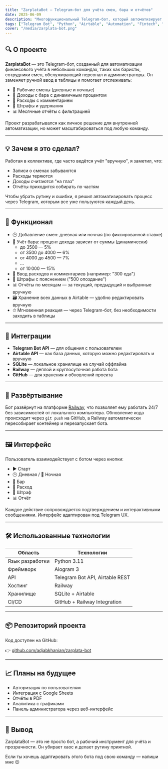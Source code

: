 ```yaml
---
title: "ZarplataBot — Telegram-бот для учёта смен, бара и отчётов"
date: 2025-06-09
description: "Многофункциональный Telegram-бот, который автоматизирует учёт смен, доходов и расходов, а также генерирует отчёты. Основан на Python, Airtable и развёрнут на Railway."
tags: ["Telegram Bot", "Python", "Airtable", "Automation", "Fintech", "Railway", "Backend"]
cover: "/media/zarplata-bot.png"
---
```


## 🔍 О проекте

**ZarplataBot** — это Telegram-бот, созданный для автоматизации финансового учёта в небольших командах, таких как баристы, сотрудники смен, обслуживающий персонал и администраторы. Он заменяет ручной ввод в таблицы и помогает отслеживать:

- 💼 Рабочие смены (дневные и ночные)
- 🍷 Доходы с бара с динамичным процентом
- 💸 Расходы с комментарием
- 🚫 Штрафы и удержания
- 📊 Месячные отчёты с фильтрацией

Проект разрабатывался как личное решение для внутренней автоматизации, но может масштабироваться под любую команду.

---

## 💡 Зачем я это сделал?

Работая в коллективе, где часто ведётся учёт "вручную", я заметил, что:

- Записи о сменах забываются
- Расходы теряются
- Доходы считаются "на глаз"
- Отчёты приходится собирать по частям

Чтобы убрать рутину и ошибки, я решил автоматизировать процесс через Telegram, которым все уже пользуются каждый день.

---

## 🔧 Функционал

- 🕑 Добавление смен: дневная или ночная (по фиксированной ставке)
- 🍷 Учёт бара: процент дохода зависит от суммы (динамически)
  - до 3500 — 5%
  - от 3500 до 4000 — 6%
  - от 4000 до 4500 — 7%
  - …
  - от 10 000 — 15%
- 💸 Ввод расходов и комментариев (например: "300 еда")
- 🚫 Штрафы с пояснением ("500 опоздание")
- 📊 Отчёты по месяцам — за текущий, предыдущий и выбранные вручную
- 🗃 Хранение всех данных в Airtable — удобно редактировать вручную
- ⏱ Мгновенная реакция — через Telegram-бот, без необходимости заходить в таблицы

---

## 🔌 Интеграции

- **Telegram Bot API** — для общения с пользователем
- **Airtable API** — как база данных, которую можно редактировать и вручную
- **SQLite** — локальное хранилище на случай оффлайна
- **Railway** — деплой и круглосуточная работа бота
- **GitHub** — для хранения и обновлений проекта

---

## 🚀 Развёртывание

Бот развёрнут на платформе [Railway](https://railway.app), что позволяет ему работать 24/7 без зависимостей от локального компьютера. Обновление кода происходит через `git push` на GitHub, а Railway автоматически пересобирает контейнер и перезапускает бота.

---

## 🖼 Интерфейс

Пользователь взаимодействует с ботом через кнопки:

- ▶️ Старт
- 🕑 Дневная / 🌙 Ночная
- 🍷 Бар
- 💸 Расход
- 🚫 Штраф
- 📊 Отчёт

Каждое действие сопровождается подтверждением и интерактивными сообщениями. Интерфейс адаптирован под Telegram UX.

---

## 🛠 Использованные технологии

| Область         | Технологии                         |
|-----------------|------------------------------------|
| Язык разработки | Python 3.11                        |
| Фреймворк       | Aiogram 3                          |
| API             | Telegram Bot API, Airtable REST    |
| Хостинг         | Railway                            |
| Хранилище       | SQLite + Airtable                  |
| CI/CD           | GitHub + Railway Integration       |

---

## 📦 Репозиторий проекта

Код доступен на GitHub:

👉 [github.com/adjabkhanian/zarplata-bot](https://github.com/adjabkhanian/zarplata-bot)

---

## 📈 Планы на будущее

- Авторизация по пользователям
- Интеграция с Google Sheets
- Отчёты в PDF
- Аналитика с графиками
- Панель администратора через веб-интерфейс

---

## 💬 Вывод

ZarplataBot — это не просто бот, а рабочий инструмент для учёта и прозрачности. Он убирает хаос и делает рутину приятной.

Если ты хочешь адаптировать этого бота под свою команду — напиши мне 😉